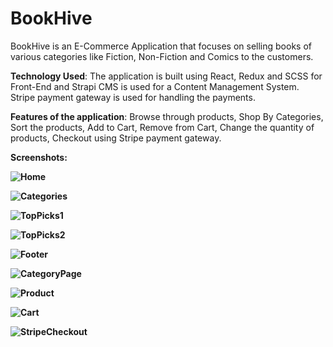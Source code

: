 # BookHive
BookHive is an E-Commerce Application that focuses on selling books of various categories like Fiction, Non-Fiction and Comics to the customers.

<b>Technology Used</b>: The application is built using React, Redux and SCSS for Front-End and Strapi CMS is used for a Content Management System. Stripe payment gateway is used for handling the payments.

<b>Features of the application</b>: Browse through products, Shop By Categories, Sort the products, Add to Cart, Remove from Cart, Change the quantity of products, Checkout using Stripe payment gateway.

<b>Screenshots<b>:

![Home](https://user-images.githubusercontent.com/121259028/235978477-fe76c9ab-39a7-4783-87cd-d406d7fd80c6.png)

![Categories](https://user-images.githubusercontent.com/121259028/235978559-7dab4dba-8bda-4114-a188-bc64f609ed01.png)

![TopPicks1](https://user-images.githubusercontent.com/121259028/235978609-961d89d6-1b44-433b-bceb-1e39faddbb54.png)

![TopPicks2](https://user-images.githubusercontent.com/121259028/235978685-da3fc7e1-430e-46d7-b719-a253fa99f763.png)

![Footer](https://user-images.githubusercontent.com/121259028/235978732-e1a7d693-a533-4d47-9b11-8ddf85b9a4c2.png)

![CategoryPage](https://user-images.githubusercontent.com/121259028/235978865-e3c5d414-9da2-4777-adf8-6a8665ebd9cd.png)

![Product](https://user-images.githubusercontent.com/121259028/235978904-8853dfd6-5149-4991-ad42-8f40d342005b.png)

![Cart](https://user-images.githubusercontent.com/121259028/235978963-576a1afb-9d65-478b-99b4-0059433f6fa2.png)

![StripeCheckout](https://user-images.githubusercontent.com/121259028/235979032-a80254b5-dd6d-4b6e-9aa2-742acf2834bc.png)
